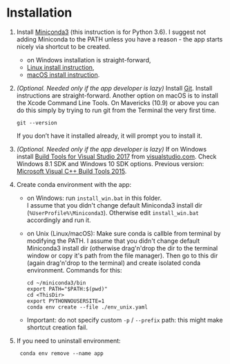 # Installation

1. Install [Miniconda3](https://conda.io/miniconda.html)
  (this instruction is for Python 3.6). I suggest
  not adding Miniconda to the PATH unless you have a
  reason - the app starts nicely via shortcut to be
  created.
    * on Windows installation is straight-forward,
    * [Linux install instruction](https://conda.io/docs/user-guide/install/linux.html),
    * [macOS install instruction](https://conda.io/docs/user-guide/install/macos.html).

2. _(Optional. Needed only if the app developer is
  lazy)_ Install [Git](https://git-scm.com/downloads).
  Install instructions are straight-forward. Another
  option on macOS is to install the Xcode Command
  Line Tools. On Mavericks (10.9) or above you can
  do this simply by trying to run git from the
  Terminal the very first time.

       git --version

    If you don’t have it installed already, it will
    prompt you to install it.

3. _(Optional. Needed only if the app developer is
  lazy)_ If on Windows install
  [Build Tools for Visual Studio 2017](https://www.visualstudio.com/thank-you-downloading-visual-studio/?sku=BuildTools&rel=15)
  from [visualstudio.com](https://www.visualstudio.com/downloads/).
  Check Windows 8.1 SDK and Windows 10 SDK options.
  Previous version:
  [Microsoft Visual C++ Build Tools 2015](https://go.microsoft.com/fwlink/?LinkId=691126).

2. Create conda environment with the app:
    * on Windows: run `install_win.bat` in this folder.  
      I assume that you didn't change default Miniconda3
      install dir (`%UserProfile%\Miniconda3`).
      Otherwise edit `install_win.bat` accordingly
      and run it.

    * on Unix (Linux/macOS): Make sure conda is callble from terminal by
  modifying the PATH. I assume that you didn't
  change default Miniconda3 install dir (otherwise
  drag'n'drop the dir to the terminal window or copy
  it's path from the file manager). Then go to this
  dir (again drag'n'drop to the terminal) and create
  isolated conda environment. Commands for this:

          cd ~/miniconda3/bin
          export PATH="$PATH:$(pwd)"
          cd <ThisDir>
          export PYTHONNOUSERSITE=1
          conda env create --file ./env_unix.yaml

   * Important: do not specify custom
     `-p` / `--prefix` path: this might make
     shortcut creation fail.

4. If you need to uninstall environment:

        conda env remove --name app
